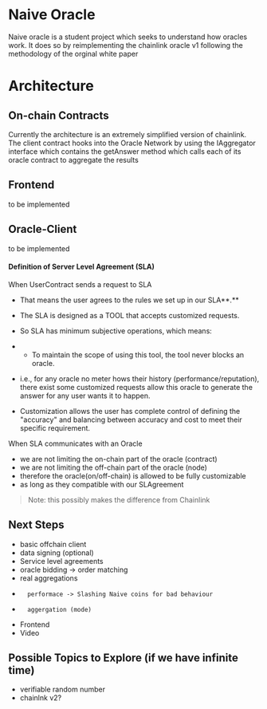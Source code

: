 # Naive Oracle

Naive oracle is a student project which seeks to understand how oracles work. It does so by reimplementing the chainlink oracle v1 following the methodology of the orginal white paper

# Architecture

## On-chain Contracts

Currently the architecture is an extremely simplified version of chainlink. The client contract
hooks into the Oracle Network by using the IAggregator interface which contains the getAnswer method which
calls each of its oracle contract to aggregate the results


## Frontend

to be implemented

## Oracle-Client

to be implemented

#### Definition of Server Level Agreement (SLA)

When UserContract sends a request to SLA

- That means the user agrees to the rules we set up in our SLA**.**

- The SLA is designed as a TOOL that accepts customized requests.

- So SLA has minimum subjective operations, which means:

- - To maintain the scope of using this tool, the tool never blocks an oracle.

- i.e., for any oracle no meter hows their history (performance/reputation), there exist some customized requests allow this oracle to generate the answer for any user wants it to happen.

- Customization allows the user has complete control of defining the "accuracy" and balancing between accuracy and cost to meet their specific requirement.

When SLA communicates with an Oracle

- we are not limiting the on-chain part of the oracle (contract)
- we are not limiting the off-chain part of the oracle (node)
- therefore the oracle(on/off-chain) is allowed to be fully customizable
- as long as they compatible with our SLAgreement 

> Note: this possibly makes the difference from Chainlink


## Next Steps

- basic offchain client
-   data signing (optional)
- Service level agreements
-   oracle bidding -> order matching
-   real aggregations
-       performace -> Slashing Naive coins for bad behaviour
-       aggergation (mode)
- Frontend
- Video

## Possible Topics to Explore (if we have infinite time)
- verifiable random number
- chainlnk v2?